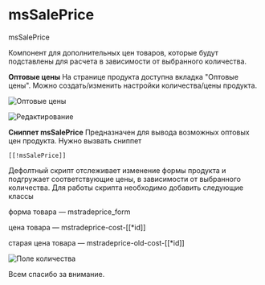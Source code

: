 # msSalePrice
msSalePrice

Компонент для дополнительных цен товаров, которые будут подставлены для расчета в зависимости от выбранного количества.

**Оптовые цены**
На странице продукта доступна вкладка "Оптовые цены". Можно создать/изменить настройки количества/цены продукта.

![Оптовые цены](https://file.modx.pro/files/7/a/0/7a02cd74733318595bf06511e9ffb96f.png)

![Редактирование](https://file.modx.pro/files/a/3/4/a342a53328fcbee4cc9336901e232787.png)

**Сниппет msSalePrice**
Предназначен для вывода возможных оптовых цен продукта. Нужно вызвать сниппет

`[[!msSalePrice]]`

Дефолтный скрипт отслеживает изменение формы продукта и подгружает соответствующие цены, в зависимости от выбранного количества.
Для работы скрипта необходимо добавить следующие классы

форма товара — mstradeprice_form

цена товара — mstradeprice-cost-[[\*id]]

старая цена товара — mstradeprice-old-cost-[[\*id]]

![Поле количества](https://file.modx.pro/files/9/b/7/9b7cb346817b3e8e8a15075c7cfe31ee.png)

Всем спасибо за внимание.
